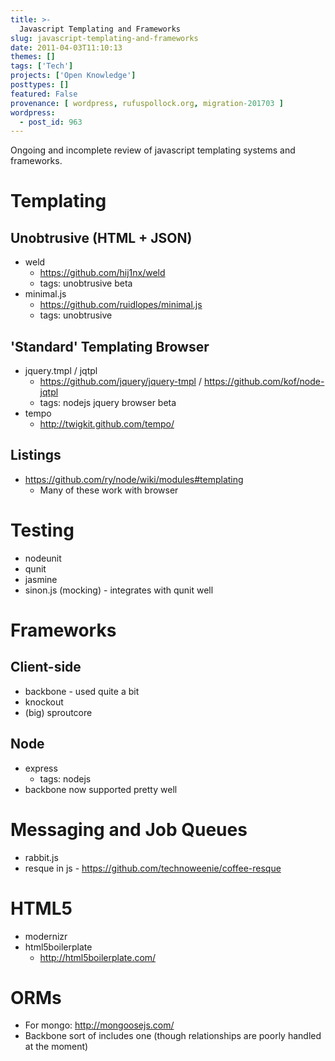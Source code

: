 ```yaml
---
title: >-
  Javascript Templating and Frameworks
slug: javascript-templating-and-frameworks
date: 2011-04-03T11:10:13
themes: []
tags: ['Tech']
projects: ['Open Knowledge']
posttypes: []
featured: False
provenance: [ wordpress, rufuspollock.org, migration-201703 ]
wordpress:
  - post_id: 963
---
```


Ongoing and incomplete review of javascript templating systems and frameworks.


# Templating #

## Unobtrusive (HTML + JSON) ##

  * weld
    * <https://github.com/hij1nx/weld>
    * tags: unobtrusive beta
  * minimal.js
    * <https://github.com/ruidlopes/minimal.js>
    * tags: unobtrusive

## 'Standard' Templating Browser ##

  * jquery.tmpl / jqtpl
    * <https://github.com/jquery/jquery-tmpl> / <https://github.com/kof/node-jqtpl>
    * tags: nodejs jquery browser beta
  * tempo
    * <http://twigkit.github.com/tempo/>

## Listings ##

* <https://github.com/ry/node/wiki/modules#templating>
  * Many of these work with browser

# Testing #

* nodeunit
* qunit
* jasmine
* sinon.js (mocking) - integrates with qunit well

# Frameworks #

## Client-side ##

  * backbone - used quite a bit
  * knockout
  * (big) sproutcore

## Node ##

  * express
    * tags: nodejs
  * backbone now supported pretty well

# Messaging and Job Queues #

  * rabbit.js
  * resque in js - <https://github.com/technoweenie/coffee-resque>

# HTML5 #

  * modernizr
  * html5boilerplate
    * <http://html5boilerplate.com/>

# ORMs #

  * For mongo: <http://mongoosejs.com/>
  * Backbone sort of includes one (though relationships are poorly handled at the moment)

